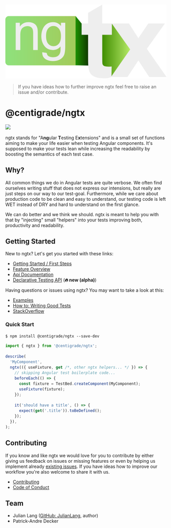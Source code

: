 ![ngtx logo](./docs/media/logo.svg)

> If you have ideas how to further improve ngtx feel free to raise an issue and/or contribute.

# @centigrade/ngtx

![](https://github.com/Centigrade/ngtx/workflows/CI/badge.svg)

ngtx stands for "A**ng**ular **T**esting E**x**tensions" and is a small set of functions aiming to make your life easier when testing Angular components. It's supposed to make your tests lean while increasing the readability by boosting the semantics of each test case.

## Why?

All common things we do in Angular tests are quite verbose. We often find ourselves writing stuff that does not express our intensions, but really are just steps on our way to our test-goal. Furthermore, while we care about production code to be clean and easy to understand, our testing code is left WET instead of DRY and hard to understand on the first glance.

We can do better and we think we should. ngtx is meant to help you with that by "injecting" small "helpers" into your tests improving both, productivity and readability.

## Getting Started

New to ngtx? Let's get you started with these links:

- [Getting Started / First Steps][firststeps]
- [Feature Overview][features]
- [Api Documentation][documentation]
- [Declarative Testing API][declarativetesting] (**🔥 new (alpha)**)

Having questions or issues using ngtx? You may want to take a look at this:

- [Examples][examples]
- [How to: Writing Good Tests][goodtests]
- [StackOverflow][stackoverflow]

### Quick Start

`$ npm install @centigrade/ngtx --save-dev`

```ts
import { ngtx } from '@centigrade/ngtx';

describe(
  'MyComponent',
  ngtx(({ useFixture, get /*, other ngtx helpers... */ }) => {
    // skipping Angular test boilerplate code...
    beforeEach(() => {
      const fixture = TestBed.createComponent(MyComponent);
      useFixture(fixture);
    });

    it('should have a title', () => {
      expect(get('.title')).toBeDefined();
    });
  }),
);
```

## Contributing

If you know and like ngtx we would love for you to contribute by either giving us feedback on issues or missing features or even by helping us implement already [existing issues](https://github.com/Centigrade/ngtx/issues). If you have ideas how to improve our workflow you're also welcome to share it with us.

- [Contributing][contributing]
- [Code of Conduct][codeofconduct]

## Team

- Julian Lang ([GitHub: JulianLang](https://github.com/JulianLang), author)
- Patrick-Andre Decker

[api]: ./docs/API.md
[contributing]: ./CONTRIBUTING.md
[codeofconduct]: ./CODE_OF_CONDUCT.md
[declarativetesting]: ./docs/DECLARATIVE_TEST_API.md
[documentation]: ./docs/DOCUMENTATION.md
[examples]: ./docs/EXAMPLES.md
[features]: ./docs/FEATURES.md
[goodtests]: ./docs/GOOD_TESTS.md
[firststeps]: ./docs/FIRST_STEPS.md
[stackoverflow]: https://stackoverflow.com/questions/tagged/ngtx
